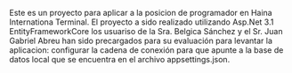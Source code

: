 Este es un proyecto para aplicar a la posicion de programador en Haina Internationa Terminal.
El proyecto a sido realizado utilizando Asp.Net 3.1
EntityFrameworkCore
los usuariso de la Sra. Belgica Sánchez y el Sr. Juan Gabriel Abreu han sido precargados para su evaluación
para levantar la aplicacion:
configurar la cadena de conexión para que apunte a la base de datos local que se encuentra en el archivo appsettings.json.